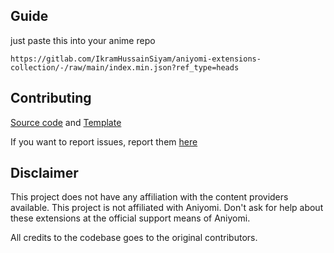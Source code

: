 ## Guide

just paste this into your anime repo

```
https://gitlab.com/IkramHussainSiyam/aniyomi-extensions-collection/-/raw/main/index.min.json?ref_type=heads
```

## Contributing

[Source code](https://gitlab.com/IkramHussainSiyam/aniyomi-extensions-collection) and [Template](https://github.com/aniyomiorg/aniyomi-extensions/blob/master/CONTRIBUTING.md)

If you want to report issues, report them [here](https://gitlab.com/IkramHussainSiyam/aniyomi-extensions-collection/-/issues/new)

## Disclaimer

This project does not have any affiliation with the content providers available.
This project is not affiliated with Aniyomi.
Don't ask for help about these extensions at the official support means of Aniyomi.

All credits to the codebase goes to the original contributors.
